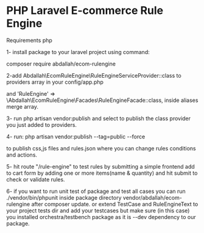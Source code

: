 # PHP Laravel E-commerce Rule Engine

Requirements php

1- install package to your laravel project using command:

composer require abdallah/ecom-rulengine



2-add Abdallah\EcomRuleEngine\RuleEngineServiceProvider::class to providers array in your config/app.php

and          'RuleEngine' => \Abdallah\EcomRuleEngine\Facades\RuleEngineFacade::class,  inside aliases merge array.


3- run php artisan vendor:publish and select to publish the class provider you just added to providers.


4- run:
php artisan vendor:publish --tag=public --force

to publish css,js files and rules.json where you can change rules conditions and actions.

5- hit route "/rule-engine" to test rules by submitting a simple frontend  add to cart form by adding one or more items(name & quantity) and hit submit to check or validate rules.

6- if you want to run unit test of package and test all cases you can run ./vendor/bin/phpunit inside package directory vendor/abdallah/ecom-rulengine after composer update.
or extend TestCase and RuleEngineText to your project tests dir and add your testcases but make sure (in this case) you installed orchestra/testbench package as it is --dev dependency to our package.
